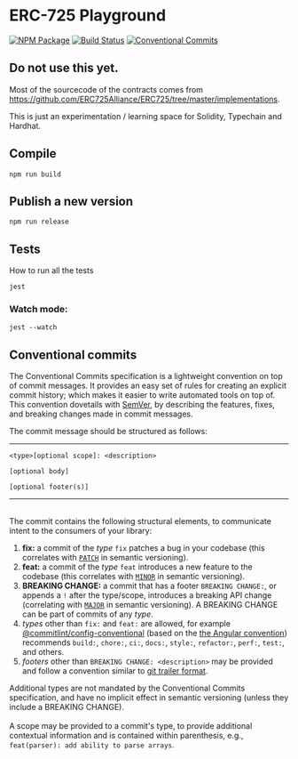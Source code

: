 # ERC-725 Playground

[![NPM Package](https://img.shields.io/npm/v/@twy-gmbh/erc725-playground.svg?style=flat-square)](https://www.npmjs.org/package/@twy-gmbh/erc725-playground)
[![Build Status](https://travis-ci.com/rryter/solidity-playground.svg?branch=main)](https://travis-ci.com/rryter/solidity-playground)
[![Conventional Commits](https://img.shields.io/badge/Conventional%20Commits-1.0.0-yellow.svg)](https://conventionalcommits.org)

## Do not use this yet.

Most of the sourcecode of the contracts comes from https://github.com/ERC725Alliance/ERC725/tree/master/implementations.

This is just an experimentation / learning space for Solidity, Typechain and Hardhat.

## Compile

```
npm run build
```

## Publish a new version

```
npm run release
```

## Tests

How to run all the tests

```
jest
```

### Watch mode:

```
jest --watch
```

## Conventional commits

The Conventional Commits specification is a lightweight convention on top of commit messages.
It provides an easy set of rules for creating an explicit commit history;
which makes it easier to write automated tools on top of.
This convention dovetails with [SemVer](http://semver.org),
by describing the features, fixes, and breaking changes made in commit messages.

The commit message should be structured as follows:

---

```
<type>[optional scope]: <description>

[optional body]

[optional footer(s)]
```

---

<br />
The commit contains the following structural elements, to communicate intent to the
consumers of your library:

1. **fix:** a commit of the _type_ `fix` patches a bug in your codebase (this correlates with [`PATCH`](http://semver.org/#summary) in semantic versioning).
1. **feat:** a commit of the _type_ `feat` introduces a new feature to the codebase (this correlates with [`MINOR`](http://semver.org/#summary) in semantic versioning).
1. **BREAKING CHANGE:** a commit that has a footer `BREAKING CHANGE:`, or appends a `!` after the type/scope, introduces a breaking API change (correlating with [`MAJOR`](http://semver.org/#summary) in semantic versioning).
   A BREAKING CHANGE can be part of commits of any _type_.
1. _types_ other than `fix:` and `feat:` are allowed, for example [@commitlint/config-conventional](https://github.com/conventional-changelog/commitlint/tree/master/%40commitlint/config-conventional) (based on the [the Angular convention](https://github.com/angular/angular/blob/22b96b9/CONTRIBUTING.md#-commit-message-guidelines)) recommends `build:`, `chore:`,
   `ci:`, `docs:`, `style:`, `refactor:`, `perf:`, `test:`, and others.
1. _footers_ other than `BREAKING CHANGE: <description>` may be provided and follow a convention similar to
   [git trailer format](https://git-scm.com/docs/git-interpret-trailers).

Additional types are not mandated by the Conventional Commits specification, and have no implicit effect in semantic versioning (unless they include a BREAKING CHANGE).
<br /><br />
A scope may be provided to a commit's type, to provide additional contextual information and is contained within parenthesis, e.g., `feat(parser): add ability to parse arrays`.
